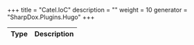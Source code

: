 

+++
title = "Catel.IoC" 
description = ""
weight = 10
generator = "SharpDox.Plugins.Hugo"
+++

Type|Description
---|---

